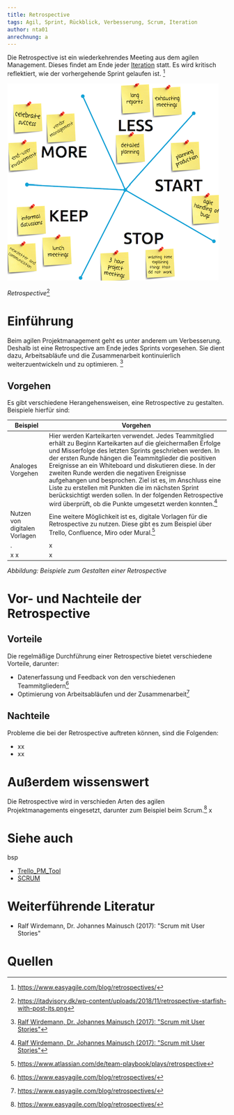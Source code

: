 ```yaml
---
title: Retrospective
tags: Agil, Sprint, Rückblick, Verbesserung, Scrum, Iteration
author: nta01
anrechnung: a
---
```


Die Retrospective ist ein wiederkehrendes Meeting aus dem agilen Management. Dieses findet am Ende jeder [Iteration](https://de.wiktionary.org/wiki/Iteration) statt. Es wird kritisch reflektiert, wie der vorhergehende Sprint gelaufen ist. [^1]

![Abbildung](Retrospective/Bild1.png)

*Retrospective*[^2]

# Einführung

Beim agilen Projektmanagement geht es unter anderem um Verbesserung. Deshalb ist eine Retrospective am Ende jedes Sprints vorgesehen. Sie dient dazu, Arbeitsabläufe und die Zusammenarbeit kontinuierlich weiterzuentwickeln und zu optimieren. [^3]

## Vorgehen

Es gibt verschiedene Herangehensweisen, eine Retrospective zu gestalten. Beispiele hierfür sind:

| Beispiel| Vorgehen | 
| ------------- | ------------- |
| Analoges Vorgehen  | Hier werden Karteikarten verwendet. Jedes Teammitglied erhält zu Beginn Karteikarten auf die gleichermaßen Erfolge und Misserfolge des letzten Sprints geschrieben werden. In der ersten Runde hängen die Teammitglieder die positiven Ereignisse an ein Whiteboard und diskutieren diese. In der zweiten Runde werden die negativen Ereignisse aufgehangen und besprochen. Ziel ist es, im Anschluss eine Liste zu erstellen mit Punkten die im nächsten Sprint berücksichtigt werden sollen. In der folgenden Retrospective wird überprüft, ob die Punkte umgesetzt werden konnten.[^3]|
| Nutzen von digitalen Vorlagen | Eine weitere Möglichkeit ist es, digitale Vorlagen für die Retrospective zu nutzen. Diese gibt es zum Beispiel über Trello, Confluence, Miro oder Mural.[^4]|
| .  | x|
| x x|  x |

*Abbildung: Beispiele zum Gestalten einer Retrospective*

# Vor- und Nachteile der Retrospective

## Vorteile

Die regelmäßige Durchführung einer Retrospective bietet verschiedene Vorteile, darunter:

* Datenerfassung und Feedback von den verschiedenen Teammitgliedern[^1]
* Optimierung von Arbeitsabläufen und der Zusammenarbeit[^1]

## Nachteile

Probleme die bei der Retrospective auftreten können, sind die Folgenden:

* xx
* xx

# Außerdem wissenswert

Die Retrospective wird in verschieden Arten des agilen Projektmanagements eingesetzt, darunter zum Beispiel beim Scrum.[^1]
x

# Siehe auch
bsp
* [Trello_PM_Tool](Trello_PM_Tool.md)
* [SCRUM](SCRUM.md)

# Weiterführende Literatur

* Ralf Wirdemann, Dr. Johannes Mainusch (2017): "Scrum mit User Stories"

# Quellen

[^1]: https://www.easyagile.com/blog/retrospectives/
[^2]: https://itadvisory.dk/wp-content/uploads/2018/11/retrospective-starfish-with-post-its.png
[^3]:[Ralf Wirdemann, Dr. Johannes Mainusch (2017): "Scrum mit User Stories"](https://www.hanser-elibrary.com/doi/epdf/10.3139/9783446450776.002)
[^4]:https://www.atlassian.com/de/team-playbook/plays/retrospective
